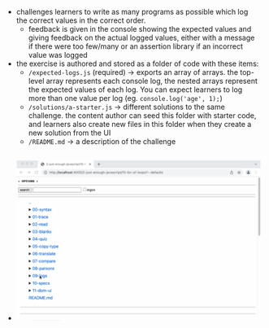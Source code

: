 - challenges learners to write as many programs as possible which log the correct values in the correct order.
	- feedback is given in the console showing the expected values and giving feedback on the actual logged values, either with a message if there were too few/many or an assertion library if an incorrect value was logged
- the exercise is authored and stored as a folder of code with these items:
	- `/expected-logs.js` (required) -> exports an array of arrays.  the top-level array represents each console log, the nested arrays represent the expected values of each log.  You can expect learners to log more than one value per log (eg. `console.log('age', 1);`)
	- `/solutions/a-starter.js` -> different solutions to the same challenge.  the content author can seed this folder with starter code, and learners also create new files in this folder when they create a new solution from the UI
	- `/README.md` -> a description of the challenge
- ![study-lenses-loggercise.gif](../assets/study-lenses-loggercise_1678045154053_0.gif)
	-
